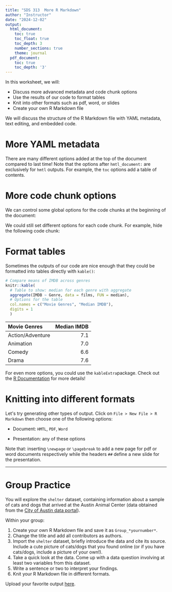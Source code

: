 ```yaml
---
title: "SDS 313  More R Markdown"
author: "Instructor"
date: "2024-12-02"
output:
  html_document:
    toc: true
    toc_float: true
    toc_depth: 3
    number_sections: true
    theme: journal
  pdf_document:
    toc: true
    toc_depth: '3'
---
```


In this worksheet, we will:

-   Discuss more advanced metadata and code chunk options
-   Use the results of our code to format tables
-   Knit into other formats such as pdf, word, or slides
-   Create your own R Markdown file

We will discuss the structure of the R Markdown file with YAML metadata, text editing, and embedded code.

# More YAML metadata

There are many different options added at the top of the document compared to last time! Note that the options after `hmtl_document:` are exclusively for `hmtl` outputs. For example, the `toc` options add a table of contents.

# More code chunk options

We can control some global options for the code chunks at the beginning of the document:



We could still set different options for each code chunk. For example, hide the following code chunk:



# Format tables

Sometimes the outputs of our code are nice enough that they could be formatted into tables directly with `kable()`:


```r
# Compare means of IMDB across genres
knitr::kable(
  # Table to show: median for each genre with aggregate
  aggregate(IMDB ~ Genre, data = films, FUN = median), 
  # Options for the table 
  col.names = c("Movie Genres", "Median IMDB"), 
  digits = 1
  )
```



|Movie Genres     | Median IMDB|
|:----------------|-----------:|
|Action/Adventure |         7.1|
|Animation        |         7.0|
|Comedy           |         6.6|
|Drama            |         7.6|

For even more options, you could use the `kableExtra`package. Check out the [R Documentation](https://www.rdocumentation.org/packages/kableExtra/versions/1.4.0) for more details! 

# Knitting into different formats

Let's try generating other types of output. Click on `File > New File > R Markdown` then choose one of the following options:

-   Document: `HMTL`, `PDF`, `Word`

-   Presentation: any of these options

Note that: inserting `\newpage` or `\pagebreak` to add a new page for pdf or word documents respectively while the headers `##` define a new slide for the presentation.

------------------------------------------------------------------------

# Group Practice

You will explore the `shelter` dataset, containing information about a sample of cats and dogs that arrived at the Austin Animal Center (data obtained from the [City of Austin data portal](https://data.austintexas.gov/)).

Within your group:

1.  Create your own R Markdown file and save it as `Group_*yournumber*`.
2.  Change the title and add all contributors as authors.
3.  Import the `shelter` dataset, briefly introduce the data and cite its source. Include a cute picture of cats/dogs that you found online (or if you have cats/dogs, include a picture of your own!).
4.  Take a quick look at the data. Come up with a data question involving at least two variables from this dataset.
5.  Write a sentence or two to interpret your findings. 
6.  Knit your R Markdown file in different formats. 

Upload your favorite output [here](https://drive.google.com/drive/folders/1rfFLhdBU482dBbfURgR5Qph4Rs0dx1Uw?usp=sharing).
